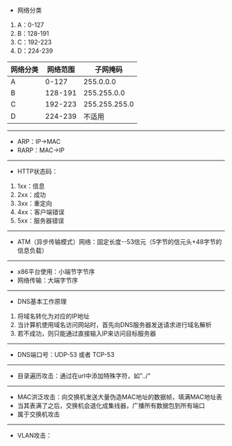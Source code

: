 - 网络分类
1. A：0-127
2. B：128-191
3. C：192-223
4. D：224-239

| 网络分类 | 网络范围    | 子网掩码          |
| ---- | ------- | ------------- |
| A    | 0-127   | 255.0.0.0     |
| B    | 128-191 | 255.255.0.0   |
| C    | 192-223 | 255.255.255.0 |
| D    | 224-239 | 不适用           |

---
- ARP：IP->MAC
- RARP：MAC->IP
- ---
- HTTP状态码：
1. 1xx：信息
2. 2xx：成功
3. 3xx：重定向
4. 4xx：客户端错误
5. 5xx：服务器错误
---
- ATM（异步传输模式）网络：固定长度--53信元（5字节的信元头+48字节的信息负载）
- ---
- x86平台使用：小端节字节序
- 网络传输：大端字节序
- ---
- DNS基本工作原理
1. 将域名转化为对应的IP地址
2. 当计算机使用域名访问网站时，首先向DNS服务器发送请求进行域名解析
3. 若不成功，则只能通过直接输入IP来访问目标服务器
---
- DNS端口号：UDP-53  或者 TCP-53
- ---
- 目录遍历攻击：通过在url中添加特殊字符，如"../"
- ---
- MAC洪泛攻击：向交换机发送大量伪造MAC地址的数据帧，填满MAC地址表
- 当其表满了之后，交换机会退化成集线器，广播所有数据包到所有端口
- 属于交换机攻击
- ---
- VLAN攻击：
